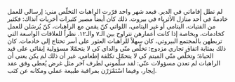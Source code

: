 لم تطل إقاماتي في الدير. فبعد شهر واحد قرّرت الراهبات التخلّص مني: إرسالي للعمل خادمةً في أحد منازل الأثرياء في بيروت. ذلك كان أيضاً مصير كثيرات أخريات آنذاك: فكثير من الفتيات، اليتامى أو غير اليتامى، اللواتي كنّ يقمن مع الراهبات، كنّ يُرسَلن للعمل كخادمات، وبخاصة إذا كانت أعمارهن تتراوح بين الـ٧ والـ١٢. نظراً للعلاقات الواسعة التي تربطهن بالمجتمع البيروتي، كان سهلاً للراهبات العثور على أسر تحتاج إلى خادمات. كان ذلك بمثابة اتفاق تجاري مزدوج: تخلّص منّي والداي كي لا يتحمّلا مسؤولية إبقائي على قيد الحياة؛ وتخلّص منّي الميتم كي لا يتحمّل تكلفة إطعامي. غير أن ذلك لم يكن يعني أن الراهبات لم تعدن مسؤولات عنّي: لقد سلّموني لطرف آخر مثل غرض يُعطى وفق عقد إيجار، وفيما اسْتَمْرَرْن بمراقبة طبيعة عملي ومكانه عن كثب.
